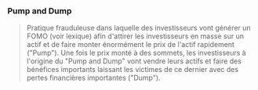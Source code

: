 ### Pump and Dump 

> Pratique frauduleuse dans laquelle des investisseurs vont générer un FOMO (voir lexique) afin d'attirer les investisseurs en masse sur un actif et de faire monter énormément le prix de l'actif rapidement ("Pump"). Une fois le prix monté à des sommets, les investisseurs à l'origine du "Pump and Dump" vont vendre leurs actifs et faire des bénéfices importants laissant les victimes de ce dernier avec des pertes financières importantes ("Dump"). 
